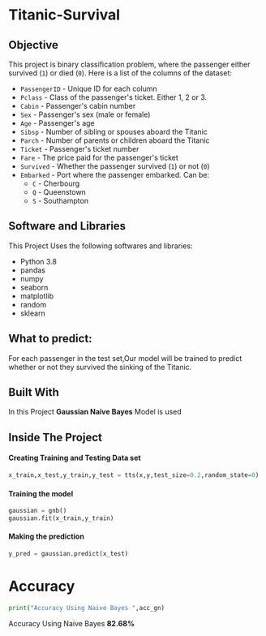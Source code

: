 # Titanic-Survival

## Objective
This project is binary classification problem, where the passenger either survived (`1`) or died (`0`). Here is a list of the columns of the dataset:

* `PassengerID` - Unique ID for each column
* `Pclass` - Class of the passenger's ticket. Either 1, 2 or 3.
* `Cabin` - Passenger's cabin number
* `Sex` - Passenger's sex (male or female)
* `Age` - Passenger's age
* `Sibsp` - Number of sibling or spouses aboard the Titanic
* `Parch` - Number of parents or children aboard the Titanic
* `Ticket` - Passenger's ticket number
* `Fare` - The price paid for the passenger's ticket
* `Survived` - Whether the passenger survived (`1`) or not (`0`)
* `Embarked` - Port where the passenger embarked. Can be:
    * `C` - Cherbourg
    * `Q` - Queenstown
    * `S` - Southampton
    
## Software and Libraries

This Project Uses the following softwares and libraries:

  * Python 3.8
  * pandas
  * numpy
  * seaborn
  * matplotlib
  * random
  * sklearn
  
## What to predict:

  For each passenger in the test set,Our model will be trained to predict whether or not they survived the sinking of the Titanic.
  
## Built With
  
  In this Project **Gaussian Naive Bayes** Model is used
  
## Inside The Project

  #### Creating Training and Testing Data set

  ```python
  x_train,x_test,y_train,y_test = tts(x,y,test_size=0.2,random_state=0)

  ```
  #### Training the model

  ```python
  gaussian = gnb()
  gaussian.fit(x_train,y_train)
  ```
  #### Making the prediction

  ```python
  y_pred = gaussian.predict(x_test)
  ```

# Accuracy
```python
print("Accuracy Using Naive Bayes ",acc_gn)
```
Accuracy Using Naive Bayes **82.68%**
